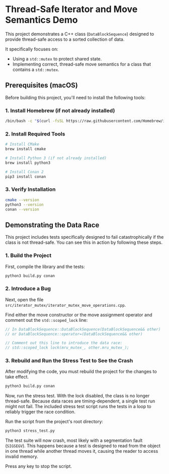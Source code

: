# Thread-Safe Iterator and Move Semantics Demo

This project demonstrates a C++ class (`DataBlockSequence`) designed to provide thread-safe access to a sorted collection of data.

It specifically focuses on:
- Using a `std::mutex` to protect shared state.
- Implementing correct, thread-safe move semantics for a class that contains a `std::mutex`.

## Prerequisites (macOS)

Before building this project, you'll need to install the following tools:

### 1. Install Homebrew (if not already installed)
```bash
/bin/bash -c "$(curl -fsSL https://raw.githubusercontent.com/Homebrew/install/HEAD/install.sh)"
```

### 2. Install Required Tools
```bash
# Install CMake
brew install cmake

# Install Python 3 (if not already installed)
brew install python3

# Install Conan 2
pip3 install conan
```

### 3. Verify Installation
```bash
cmake --version
python3 --version
conan --version
```

## Demonstrating the Data Race

This project includes tests specifically designed to fail catastrophically if the class is not thread-safe. You can see this in action by following these steps.

### 1. Build the Project
First, compile the library and the tests:
```bash
python3 build.py conan
```

### 2. Introduce a Bug
Next, open the file `src/iterator_mutex/iterator_mutex_move_operations.cpp`.

Find either the move constructor or the move assignment operator and comment out the `std::scoped_lock` line:

```cpp
// In DataBlockSequence::DataBlockSequence(DataBlockSequence&& other)
// or DataBlockSequence::operator=(DataBlockSequence&& other)

// Comment out this line to introduce the data race:
// std::scoped_lock lock(mru_mutex_, other.mru_mutex_);
```

### 3. Rebuild and Run the Stress Test to See the Crash
After modifying the code, you must rebuild the project for the changes to take effect.

```bash
python3 build.py conan
```

Now, run the stress test. With the lock disabled, the class is no longer thread-safe. Because data races are timing-dependent, a single test run might not fail. The included stress test script runs the tests in a loop to reliably trigger the race condition.

Run the script from the project's root directory:
```sh
python3 stress_test.py
```
The test suite will now crash, most likely with a segmentation fault (`SIGSEGV`). This happens because a test is designed to read from the object in one thread while another thread moves it, causing the reader to access invalid memory.

Press any key to stop the script.
